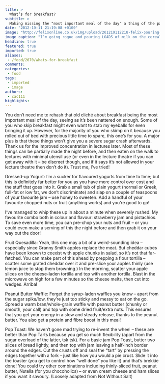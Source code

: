 ```yaml
---
title: >
  What’s for breakfast?
subtitle: >
  Making missing the "most important meal of the day" a thing of the past
date: "2012-10-11 21:19:08 +0100"
image: "http://felixonline.co.uk/img/upload/201210112218-felix-pouring-milk-on-cereal-carol-articlergbizzle.jpg"
image_caption: "I’m going rogue and pouring LOADS of milk on the cereal"
headline: true
featured: true
imported: true
aliases:
 - /food/2670/whats-for-breakfast
comments:
categories:
 - food
tags:
 - imported
 - image
authors:
 - cac111
highlights:
---
```


You don’t need me to rehash that old cliché about breakfast being the most important meal of the day, seeing as it’s been nattered on enough. Some of you who skip breakfast might even want to stab my eyeballs for even bringing it up. However, for the majority of you who skimp on it because you rolled out of bed with precious little time to spare, this one’s for you. A major plus is that these things won’t give you a severe sugar crash afterwards. Thank us for the improved concentration in lectures later.
 Most of these things can be partially made the night before, and then eaten on the walk to lectures with minimal utensil use (or even in the lecture theatre if you can get away with it – be discreet though, and if it says it’s not allowed in your lecture theatre then don’t do it). Trust me, I’ve tried!

Dressed-up Yogurt: I’m a sucker for flavoured yogurts from time to time; but this is definitely far better for you as you have more control over cost and the stuff that goes into it. Grab a small tub of plain yogurt (normal or Greek, full-fat or low fat, we don’t discriminate) and slap on a couple of teaspoons of your favourite jam – use honey to sweeten. Add a handful of your favourite chopped nuts or fruit (anything works) and you’re good to go!

I’ve managed to whip these up in about a minute when severely rushed. My favourite combo both in colour and flavour: strawberry jam and pistachios. To save even more time, you can pre-chop your nuts and fruit – or you could even make a serving of this the night before and then grab it on your way out the door!

Fruit Quesadilla: Yeah, this one may a bit of a weird-sounding idea – especially since Granny Smith apples replace the meat. But cheddar cubes have been known to coexist with apple chunks in salad, so it’s not that far-fetched. You can make part of this ahead by prepping a flour tortilla – scatter some grated cheddar over it and pre-slice your apples thinly (use lemon juice to stop them browning.) In the morning, scatter your apple slices on the cheese-laden tortilla and top with another tortilla. Blast in the microwave on high for a few minutes so the cheese melts, then cut into wedges. Arriba!

Peanut Butter Waffle: Forget the syrup-laden waffles you know – apart from the sugar spike/low, they’re just too sticky and messy to eat on the go. Spread a warm bran/whole-grain waffle with peanut butter (chunky or smooth, your call) and top with some dried fruit/extra nuts. This ensures that you get your energy in a slow and steady release, thanks to the peanut butter. You also get a protein and fibre boost in this meal!

Pop Toast: We haven’t gone mad trying to re-invent the wheel – these are better than Pop Tarts because you get so much flexibility (apart from the sugar overload of the latter, tsk tsk). For a basic jam Pop Toast, butter two slices of bread lightly, and then top with jam leaving a half-inch border around the edges. Cut the crusts off and seal the “tart” by pressing the edges together with a fork – just like how you would a pie crust. Slide it into the toaster (you get to control how “well done” you like it) and that’s brekkie done! You could try other combinations including thinly-sliced fruit, peanut butter, Nutella (for you chocoholics) – or even cream cheese and ham slices if you want it savoury.
 (Loosely adapted from Not Without Salt)
